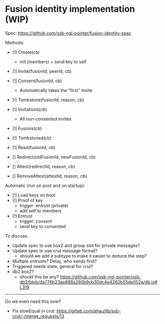 # Fusion identity implementation (WIP)

Spec: https://github.com/ssb-ngi-pointer/fusion-identity-spec

Methods:
 - [!] Create(cb)
   - init (members) + send key to self
 - [!] Invite(fusionId, peerId, cb)
 - [!] Consent(fusionId, cb)
   - Automatically takes the "first" invite
 - [!] Tombstone(fusionId, reason, cb)

 - [!] Invitations(cb)
   - All non-consented invites
 - [!] Fusions(cb)
 - [!] Tombstoned(cb)
 - [!] Read(fusionId, cb)
 - [] Redirect(oldFusionId, newFusionId, cb)
 - [] Attest(redirectId, reason, cb)
 - [] RemoveAttest(attestId, reason, cb)

Automatic (run on post and on startup):
 - [!] Load keys on boot
 - [!] Proof of key
   - trigger: entrust (private)
   - add self to members
 - [!] Entrust
   - trigger: consent
   - send key to consented

To discuss:
 - Update spec to use box2 and group slot for private messages?
 - Update spec to use crut message format?
   - should we add a subtype to make it easier to deduce the step?
 - Multiple entrusts? Delay, who sends first?
 - Triggered needs state, general for crut?
 - db2 box2?
   - should this be any?
     https://github.com/ssb-ngi-pointer/ssb-db2/blob/da776b23ae888a280b9cb30dc4e4262b55de052a/db.js#L319

-----

Do we even need this now?
 - Fix slowEqual in crut: https://gitlab.com/ahau/lib/ssb-crut/-/merge_requests/13

